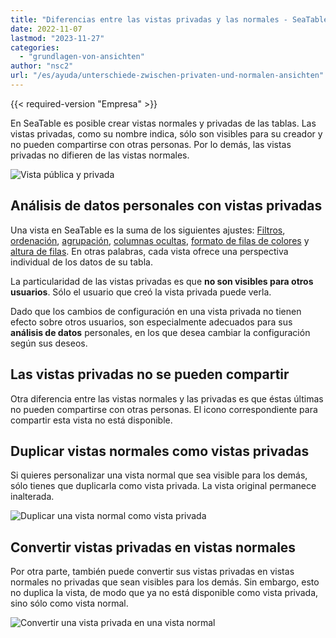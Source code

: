 ```yaml
---
title: "Diferencias entre las vistas privadas y las normales - SeaTable"
date: 2022-11-07
lastmod: "2023-11-27"
categories: 
  - "grundlagen-von-ansichten"
author: "nsc2"
url: "/es/ayuda/unterschiede-zwischen-privaten-und-normalen-ansichten"
---
```


{{< required-version "Empresa" >}}

En SeaTable es posible crear vistas normales y privadas de las tablas. Las vistas privadas, como su nombre indica, sólo son visibles para su creador y no pueden compartirse con otras personas. Por lo demás, las vistas privadas no difieren de las vistas normales.

![Vista pública y privada](https://seatable.io/wp-content/uploads/2022/11/public-and-private-view.png)

## Análisis de datos personales con vistas privadas

Una vista en SeaTable es la suma de los siguientes ajustes: [Filtros](https://seatable.io/es/docs/ansichtsoptionen/filtern-von-eintraegen-in-einer-ansicht/), [ordenación](https://seatable.io/es/docs/ansichtsoptionen/sortieren-von-eintraegen-in-einer-ansicht/), [agrupación](https://seatable.io/es/docs/ansichtsoptionen/gruppieren-von-eintraegen-in-einer-ansicht/), [columnas ocultas](https://seatable.io/es/docs/ansichtsoptionen/ausblenden-und-verschieben-von-spalten/), [formato de filas de colores](https://seatable.io/es/docs/ansichtsoptionen/farbliche-markierung-von-zellen/) y [altura de filas](https://seatable.io/es/docs/ansichtsoptionen/zeilenhoehe-anpassen/). En otras palabras, cada vista ofrece una perspectiva individual de los datos de su tabla.

La particularidad de las vistas privadas es que **no son visibles para otros usuarios**. Sólo el usuario que creó la vista privada puede verla.

Dado que los cambios de configuración en una vista privada no tienen efecto sobre otros usuarios, son especialmente adecuados para sus **análisis de datos** personales, en los que desea cambiar la configuración según sus deseos.

## Las vistas privadas no se pueden compartir

Otra diferencia entre las vistas normales y las privadas es que éstas últimas no pueden compartirse con otras personas. El icono correspondiente para compartir esta vista no está disponible.

## Duplicar vistas normales como vistas privadas

Si quieres personalizar una vista normal que sea visible para los demás, sólo tienes que duplicarla como vista privada. La vista original permanece inalterada.

![Duplicar una vista normal como vista privada](https://seatable.io/wp-content/uploads/2022/11/Duplicate-as-private-view.png)

## Convertir vistas privadas en vistas normales

Por otra parte, también puede convertir sus vistas privadas en vistas normales no privadas que sean visibles para los demás. Sin embargo, esto no duplica la vista, de modo que ya no está disponible como vista privada, sino sólo como vista normal.

![Convertir una vista privada en una vista normal](https://seatable.io/wp-content/uploads/2022/11/Change-to-non-private-view.png)
